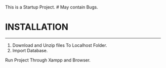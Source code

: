  This is a Startup Project. # May contain Bugs.

# INSTALLATION
------------
<ol>
<li>Download and Unzip files To Localhost Folder.</li>
<li>Import Database.</li>
</ol>





Run Project Through Xampp and Browser.
